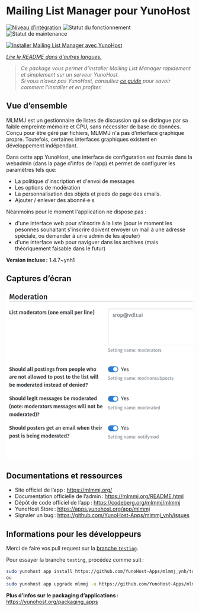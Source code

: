 <!--
Nota bene : ce README est automatiquement généré par <https://github.com/YunoHost/apps/tree/master/tools/readme_generator>
Il NE doit PAS être modifié à la main.
-->

# Mailing List Manager pour YunoHost

[![Niveau d’intégration](https://dash.yunohost.org/integration/mlmmj.svg)](https://ci-apps.yunohost.org/ci/apps/mlmmj/) ![Statut du fonctionnement](https://ci-apps.yunohost.org/ci/badges/mlmmj.status.svg) ![Statut de maintenance](https://ci-apps.yunohost.org/ci/badges/mlmmj.maintain.svg)

[![Installer Mailing List Manager avec YunoHost](https://install-app.yunohost.org/install-with-yunohost.svg)](https://install-app.yunohost.org/?app=mlmmj)

*[Lire le README dans d'autres langues.](./ALL_README.md)*

> *Ce package vous permet d’installer Mailing List Manager rapidement et simplement sur un serveur YunoHost.*  
> *Si vous n’avez pas YunoHost, consultez [ce guide](https://yunohost.org/install) pour savoir comment l’installer et en profiter.*

## Vue d’ensemble

MLMMJ est un gestionnaire de listes de discussion qui se distingue par sa faible empreinte mémoire et CPU, sans nécessiter de base de données. Conçu pour être géré par fichiers, MLMMJ n'a pas d'interface graphique propre. Toutefois, certaines interfaces graphiques existent en développement indépendant.

Dans cette app YunoHost, une interface de configuration est fournie dans la webadmin (dans la page d'infos de l'app) et permet de configurer les paramètres tels que:
- La politique d'inscription et d'envoi de messages
- Les options de modération
- La personnalisation des objets et pieds de page des emails.
- Ajouter / enlever des abonné·e·s

Néanmoins pour le moment l'application ne dispose pas :
- d'une interface web pour s'inscrire à la liste (pour le moment les pesonnes souhaitant s'inscrire doivent envoyer un mail à une adresse spéciale, ou demander à un·e admin de les ajouter)
- d'une interface web pour naviguer dans les archives (mais théoriquement faisable dans le futur)


**Version incluse :** 1.4.7~ynh1

## Captures d’écran

![Capture d’écran de Mailing List Manager](./doc/screenshots/panel.png)

## Documentations et ressources

- Site officiel de l’app : <https://mlmmj.org/>
- Documentation officielle de l’admin : <https://mlmmj.org/README.html>
- Dépôt de code officiel de l’app : <https://codeberg.org/mlmmj/mlmmj>
- YunoHost Store : <https://apps.yunohost.org/app/mlmmj>
- Signaler un bug : <https://github.com/YunoHost-Apps/mlmmj_ynh/issues>

## Informations pour les développeurs

Merci de faire vos pull request sur la [branche `testing`](https://github.com/YunoHost-Apps/mlmmj_ynh/tree/testing).

Pour essayer la branche `testing`, procédez comme suit :

```bash
sudo yunohost app install https://github.com/YunoHost-Apps/mlmmj_ynh/tree/testing --debug
ou
sudo yunohost app upgrade mlmmj -u https://github.com/YunoHost-Apps/mlmmj_ynh/tree/testing --debug
```

**Plus d’infos sur le packaging d’applications :** <https://yunohost.org/packaging_apps>
